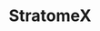 ---
name: stratomex
layout: vistory
title: StratomeX
description: Reproducing previously published Use Cases of the StratomeX visualization technique, highlighting reproducibility and storytelling aspects of Vistories.
vistory: stratomex.caleydoapp.org/#clue_graph=workspaceForStratomexJsYcjub&clue=P&clue_slide=96
redirect_from: /stratomex.html
---